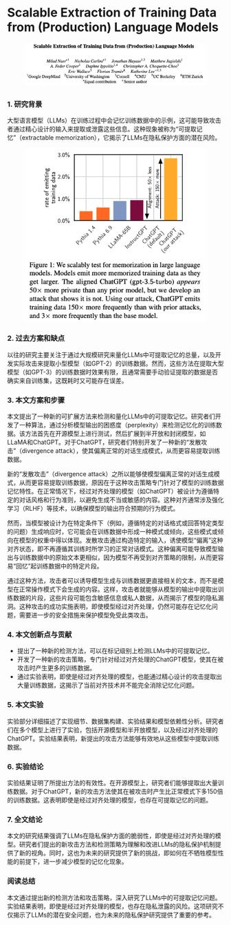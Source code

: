 # Scalable Extraction of Training Data from (Production) Language Models

<figure><img src="../.gitbook/assets/image (4) (1) (1) (1) (1) (1) (1) (1) (1) (1) (1) (1) (1) (1) (1) (1) (1) (1) (1) (1) (1) (1) (1) (1) (1) (1) (1) (1) (1) (1) (1) (1) (1) (1) (1) (1) (1) (1) (1) (1) (1) (1) (1) (1) (1) (1) (1) (1) (1) (1) (1) (1) (1) (1) (1) (1) (1) (1) (1).png" alt=""><figcaption></figcaption></figure>

##

### 1. 研究背景

大型语言模型（LLMs）在训练过程中会记忆训练数据中的示例，这可能导致攻击者通过精心设计的输入来提取或泄露这些信息。这种现象被称为“可提取记忆”（extractable memorization），它揭示了LLMs在隐私保护方面的潜在风险。

<figure><img src="../.gitbook/assets/image (5) (1) (1) (1) (1) (1) (1) (1) (1) (1) (1) (1) (1) (1) (1) (1) (1) (1) (1) (1) (1) (1) (1) (1) (1) (1) (1) (1) (1) (1) (1) (1) (1) (1) (1) (1) (1) (1) (1) (1) (1) (1) (1) (1) (1) (1).png" alt=""><figcaption></figcaption></figure>

### 2. 过去方案和缺点

以往的研究主要关注于通过大规模研究来量化LLMs中可提取记忆的总量，以及开发实际攻击来提取小型模型（如GPT-2）的训练数据。然而，这些方法在提取大型模型（如GPT-3）的训练数据时效果有限，且通常需要手动验证提取的数据是否确实来自训练集，这既耗时又可能存在误差。

### 3. 本文方案和步骤

本文提出了一种新的可扩展方法来检测和量化LLMs中的可提取记忆。研究者们开发了一种算法，通过分析模型输出的困惑度（perplexity）来检测记忆化的训练数据。该方法首先在开源模型上进行测试，然后扩展到半开放和封闭模型，如LLaMA和ChatGPT。对于ChatGPT，研究者们特别开发了一种新的“发散攻击”（divergence attack），使其偏离正常的对话生成模式，从而更容易提取训练数据。



新的“发散攻击”（divergence attack）之所以能够使模型偏离正常的对话生成模式，从而更容易提取训练数据，原因在于这种攻击策略专门针对了模型的训练数据记忆特性。在正常情况下，经过对齐处理的模型（如ChatGPT）被设计为遵循特定的对话风格和行为准则，以避免生成不当或敏感的内容。这种对齐通常涉及强化学习（RLHF）等技术，以确保模型的输出符合预期的行为模式。

然而，当模型被设计为在特定条件下（例如，遵循特定的对话格式或回答特定类型的问题）生成响应时，它可能会在训练数据中形成一种模式或倾向，这些模式或倾向在模型的权重中得以体现。发散攻击通过构造特定的输入，诱使模型“偏离”这种对齐状态，即不再遵循其训练时所学习的正常对话模式。这种偏离可能导致模型输出与训练数据中的原始文本更相似，因为模型不再受到对齐策略的限制，从而更容易“回忆”起训练数据中的特定片段。

通过这种方法，攻击者可以诱导模型生成与训练数据更直接相关的文本，而不是模型在正常操作模式下会生成的内容。这样，攻击者就能够从模型的输出中提取出训练数据的片段，这些片段可能包含敏感信息或私人数据，从而揭示了模型的隐私漏洞。这种攻击的成功实施表明，即使模型经过对齐处理，仍然可能存在记忆化问题，需要进一步的安全措施来保护模型免受此类攻击。





### 4. 本文创新点与贡献

* 提出了一种新的检测方法，可以在标记级别上检测LLMs中的可提取记忆。
* 开发了一种新的攻击策略，专门针对经过对齐处理的ChatGPT模型，使其在被攻击时产生更多的训练数据。
* 通过实验表明，即使是经过对齐处理的模型，也能通过精心设计的攻击提取出大量训练数据，这揭示了当前对齐技术并不能完全消除记忆化问题。

### 5. 本文实验

实验部分详细描述了实现细节、数据集构建、实验结果和模型依赖性分析。研究者们在多个模型上进行了实验，包括开源模型和半开放模型，以及经过对齐处理的ChatGPT。实验结果表明，新提出的攻击方法能够有效地从这些模型中提取训练数据。

### 6. 实验结论

实验结果证明了所提出方法的有效性。在开源模型上，研究者们能够提取出大量训练数据。对于ChatGPT，新的攻击方法使其在被攻击时产生比正常模式下多150倍的训练数据。这表明即使是经过对齐处理的模型，也存在可提取记忆的问题。

### 7. 全文结论

本文的研究结果强调了LLMs在隐私保护方面的脆弱性，即使是经过对齐处理的模型。研究者们提出的新攻击方法和检测策略为理解和改进LLMs的隐私保护机制提供了新的视角。同时，这也为未来的研究提供了新的挑战，即如何在不牺牲模型性能的前提下，进一步减少模型的记忆化现象。

### 阅读总结

本文通过提出新的检测方法和攻击策略，深入研究了LLMs中的可提取记忆问题。实验结果表明，即使是经过对齐处理的模型，也存在隐私泄露的风险。这项研究不仅揭示了LLMs的潜在安全问题，也为未来的隐私保护研究提供了重要的参考。
